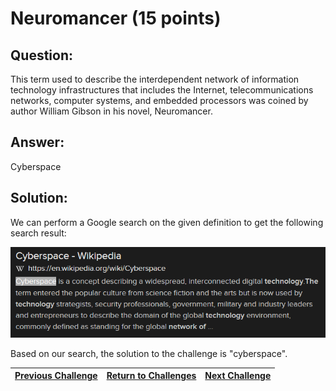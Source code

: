# Neuromancer (15 points)

## Question:

This term used to describe the interdependent network of information technology infrastructures that includes the Internet, telecommunications networks, computer systems, and embedded processors was coined by author William Gibson in his novel, Neuromancer.

## Answer:

Cyberspace

## Solution:

We can perform a Google search on the given definition to get the following search result:

[![search-result.png](search-result.png)](https://duckduckgo.com/?t=ffab&q=interdependent+network+of+information+technology+infrastructures+that+includes+the+Internet%2C+telecommunications+networks%2C+computer+systems%2C+and+embedded+processors+was+coined+by+author+William+Gibson+in+his+novel%2C+Neuromancer&atb=v1-1&ia=web)

Based on our search, the solution to the challenge is "cyberspace".

| [Previous Challenge](/Challenges/Oversee-And-Govern/7/README.md) | [Return to Challenges](/Challenges/../../../#modules) | [Next Challenge](/Challenges/Oversee-And-Govern/9/README.md) |
| :------- | :-----: | ------: |